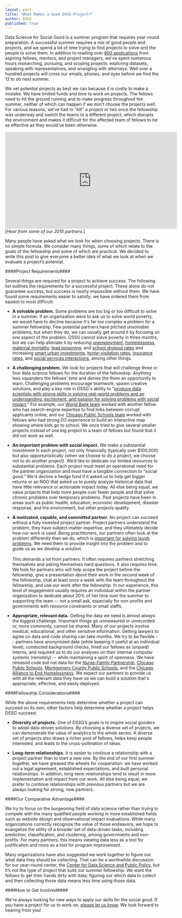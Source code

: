 ```yaml
---
layout: post
title: "What Makes a Good DSSG Project?"
author: DSSG
published: true
---
```


Data Science for Social Good is a summer program that requires year-round preparation. A successful summer requires a mix of good people and projects, and we spend a lot of time trying to find projects to solve and the people to solve them. In addition to reading over [800 applications](http://dssg.uchicago.edu/2015/02/06/applicant-overview-1.html) from aspiring fellows, mentors, and project managers, we've spent numerous hours researching, pursuing, and scoping projects: exploring datasets, speaking with representatives, and wrangling with attorneys. Well over a hundred projects will cross our emails, phones, and eyes before we find the 12 to do next summer. 
 
We vet potential projects as best we can because it is costly to make a mistake. We have limited funds and time to work on projects. The fellows need to hit the ground running and to make progress throughout the summer, neither of which can happen if we don't choose the projects well. For various reasons, we’ve had to "kill" a project or two once the fellowship was underway and switch the teams to a different project, which disrupts the environment and makes it difficult for the affected team of fellows to be as effective as they would've been otherwise. 

<iframe width="560" height="315" src="https://www.youtube.com/embed/94SgQ58g2Mk?rel=0" frameborder="0" allowfullscreen></iframe>
[<i>Hear from some of our 2015 partners.</i>]

Many people have asked what we look for when choosing projects. There is no simple formula. We consider many things, some of which relate to the goals of the fellowship and some of which are practical. We decided to write this post to give everyone a better idea of what we look at when we evaluate a project’s potential.

####Project Requirements####

Several things are required for a project to achieve success. The following list outlines the requirements for a successful project. These alone do not guarantee success, but success is nearly impossible without them. We have found some requirements easier to satisfy; we have ordered them from easiest to most difficult: 

<ul>
	<li><b>A solvable problem.</b> Some problems are too big or too difficult to solve in a summer. If an organization were to ask us to solve world poverty, we would have to decline because it's far too complex a problem for a summer fellowship. Few potential partners have pitched unsolvable problems, but when they do, we can usually get around it by focusing on one aspect of the problem. DSSG cannot solve poverty in three months, but we can help alleviate it by reducing <a href="http://dssg.uchicago.edu/2000/02/01/org-skills.html">unemployment</a>, <a href="http://dssg.uchicago.edu/2000/02/04/org-homeless.html">homelessness</a>, <a href="http://dssg.uchicago.edu/2000/02/01/org-mexico.html">maternal mortality</a>, <a href="http://dssg.uchicago.edu/2000/02/03/org-cdph.html">lead poisoning</a>, and <a href="http://dssg.uchicago.edu/2000/02/02/org-mcps.html">school dropout rates</a> and increasing <a href="http://dssg.uchicago.edu/2000/02/06/org-memphis.html">smart urban investments</a>, <a href="http://dssg.uchicago.edu/2000/02/07/org-nfp.html">home-visitation rates</a>, <a href="http://dssg.uchicago.edu/2000/02/08/org-enroll.html">insurance rates</a>, and <a href="http://dssg.uchicago.edu/2000/02/05/org-healthleads.html">social services interactions</a>, among other things.</li><p />
	<li><b>A challenging problem.</b> We look for projects that will challenge three or four data science fellows for the duration of the fellowship. Anything less squanders the fellows' time and denies the them an opportunity to learn. Challenging problems encourage teamwork, spawn creative solutions, and play a key role in DSSG's ability to "<a href="http://dssg.uchicago.edu/faq/">produce data scientists with strong skills in solving real-world problems and an understanding, excitement, and passion for solving problems with social impact</a>." For example, our <a href="http://dssg.uchicago.edu/2000/02/12/org-worldbank.html">World Bank team</a> worked with another fellow who has search-engine expertise to find links between corrupt applicants online, and our <a href="http://dssg.uchicago.edu/2000/02/11/org-cps.html">Chicago Public Schools team</a> worked with fellows who had strong D3 experience to build an interactive map showing where kids go to school. We once tried to give several smaller projects instead of one big project to a team of fellows but found that it did not work as well.</li><p />
	<li><b>An important problem with social impact.</b> We make a substantial investment in each project, not only financially (typically over $100,000) but also opportunistically (when we choose to do a project, we choose not to do another project). We’d like to dedicate our limited resources to substantial problems. Each project must meet an operational need for the partner organization and must have a tangible connection to "social good." We'd decline a hedge fund if it asked us to help get bigger returns or an NGO that asked us to purely analyze historical data that have little relevance or actionable impact today. All else being equal, we value projects that help more people over fewer people and that solve chronic problems over temporary problems. Past projects have been in areas such as public health, education, economic development, disaster response, and the environment, but other projects qualify.</li><p />
	<li><b>A motivated, capable, and committed partner.</b> No project can succeed without a fully invested project partner. Project partners understand the problem, they have subject-matter expertise, and they ultimately decide how our work is used. Being practitioners, our partners often look at the problem differently than we do, which is <a href="https://www.youtube.com/watch?v=lt9UeknKwZw">important for solving tough problems</a>. We need them to provide insight into the problem and to guide us as we develop a solution.<br><br>
	This demands a lot from partners. It often requires partners stretching themselves and asking themselves hard questions. It also requires time. We look for partners who will help scope the project before the fellowship, give a presentation about their work in the second week of the fellowship, chat at least once a week with the team throughout the fellowship, and use our work after the fellowship. In our experience, this level of engagement usually requires an individual within the partner organization to dedicate about 20% of her time over the summer to supporting the team -- not a small ask, especially for non-profits and governments with resource constraints or small staffs.</li><p />
	<li><b>Appropriate, relevant data.</b> Getting the data we need is almost always the biggest challenge. Important things go unmeasured or unrecorded or, more commonly, cannot be shared. Many of our projects involve medical, educational, and other sensitive information. Getting lawyers to agree on data and code sharing can take months. We try to be flexible -- partners have anonymized data (while keeping it useful at an individual level), conducted background checks, hired our fellows as (unpaid) interns, and required us to do our analyses on their internal computer systems (remotely) -- while maintaining a spirit of openness. We have released code but not data for the <a href="https://github.com/dssg/nfp">Nurse-Family Partnership</a>, <a href="https://github.com/dssg/predicting_student_enrollment_public">Chicago Public Schools</a>, <a href="https://github.com/dssg/student-early-warning">Montgomery County Public Schools</a>, and the <a href="https://github.com/dssg/homelessness-public">Chicago Alliance to End Homelessness</a>. We expect our partners to provide us with all the relevant data they have so we can build a solution that's appropriate, effective, and easily deployed. </li>
</ul>

####Fellowship Considerations####

While the above requirements help determine whether a project can succeed on its own, other factors help determine whether a project helps DSSG succeed:

<ul>
	<li><b>Diversity of projects.</b> One of DSSG’s goals is to inspire social gooders to adopt data-driven solutions. By choosing a diverse set of projects, we can demonstrate the value of analytics to the whole sector. A diverse set of projects also draws a richer pool of fellows, helps keep people interested, and leads to the cross-pollination of ideas.</li><p />
	<li><b>Long-term relationships.</b> It is easier to continue a relationship with a project partner than to start a new one. By the end of our first summer together, we have greased the wheels for cooperation: we have worked out a legal agreement, established expectations, and built personal relationships. In addition, long-term relationships tend to result in more implementation and impact from our work. All else being equal, we prefer to continue relationships with previous partners but we are always looking for strong, new partners.</li>
</ul>

####Our Comparative Advantage####

We try to focus on the burgeoning field of data science rather than trying to compete with the many qualified people working in more established fields such as website design and observational impact evaluations. While many organizations correctly recognize the value of those endeavors, we hope to evangelize the utility of a broader set of data-driven tasks, including prediction, classification, and clustering, among governments and non-profits. For many partners, this means viewing data less as a tool for justification and more as a tool for program improvement. 
 
Many organizations have also suggested we work together to figure out what data they should be collecting. That can be a worthwhile discussion for our year-round center, the <a href="http://dsapp.org/">Center for Data Science and Public Policy</a>, but it’s not the type of project that suits our summer fellowship. We want the fellows to get their hands dirty with data; figuring our which data to collect and then collecting those data means less time *using* those data. 

####How to Get Involved####

We're always looking for new ways to apply our skills for the social good. If you have a project for us to work on, <a href="mailto:datascience@uchicago.edu">please let us know</a>. We look forward to hearing from you!

